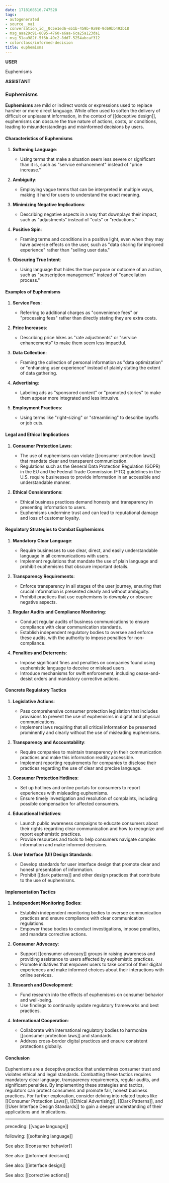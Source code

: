 ```yaml
---
date: 1718168516.747528
tags:
- autogenerated
- source__oai
- conversation_id__0c5e1ed6-e51b-459b-9a98-9d69bb493b18
- msg_aaa29c91-8095-4760-a6aa-6ca25a123da1
- msg_51aa982f-5f6b-49c2-8dd7-5254abcaf312
- colorclass/informed-decision
title: euphemisms
---
```


**USER**

Euphemisms


**ASSISTANT**

### Euphemisms

**Euphemisms** are mild or indirect words or expressions used to replace harsher or more direct language. While often used to soften the delivery of difficult or unpleasant information, in the context of [[deceptive design]], euphemisms can obscure the true nature of actions, costs, or conditions, leading to misunderstandings and misinformed decisions by users.

#### Characteristics of Euphemisms

1. **Softening Language**:
   - Using terms that make a situation seem less severe or significant than it is, such as "service enhancement" instead of "price increase."
   
2. **Ambiguity**:
   - Employing vague terms that can be interpreted in multiple ways, making it hard for users to understand the exact meaning.
   
3. **Minimizing Negative Implications**:
   - Describing negative aspects in a way that downplays their impact, such as "adjustments" instead of "cuts" or "reductions."
   
4. **Positive Spin**:
   - Framing terms and conditions in a positive light, even when they may have adverse effects on the user, such as "data sharing for improved experience" rather than "selling user data."

5. **Obscuring True Intent**:
   - Using language that hides the true purpose or outcome of an action, such as "subscription management" instead of "cancellation process."

#### Examples of Euphemisms

1. **Service Fees**:
   - Referring to additional charges as "convenience fees" or "processing fees" rather than directly stating they are extra costs.

2. **Price Increases**:
   - Describing price hikes as "rate adjustments" or "service enhancements" to make them seem less impactful.

3. **Data Collection**:
   - Framing the collection of personal information as "data optimization" or "enhancing user experience" instead of plainly stating the extent of data gathering.

4. **Advertising**:
   - Labeling ads as "sponsored content" or "promoted stories" to make them appear more integrated and less intrusive.

5. **Employment Practices**:
   - Using terms like "right-sizing" or "streamlining" to describe layoffs or job cuts.

#### Legal and Ethical Implications

1. **Consumer Protection Laws**:
   - The use of euphemisms can violate [[consumer protection laws]] that mandate clear and transparent communication.
   - Regulations such as the General Data Protection Regulation (GDPR) in the EU and the Federal Trade Commission (FTC) guidelines in the U.S. require businesses to provide information in an accessible and understandable manner.

2. **Ethical Considerations**:
   - Ethical business practices demand honesty and transparency in presenting information to users.
   - Euphemisms undermine trust and can lead to reputational damage and loss of customer loyalty.

#### Regulatory Strategies to Combat Euphemisms

1. **Mandatory Clear Language**:
   - Require businesses to use clear, direct, and easily understandable language in all communications with users.
   - Implement regulations that mandate the use of plain language and prohibit euphemisms that obscure important details.

2. **Transparency Requirements**:
   - Enforce transparency in all stages of the user journey, ensuring that crucial information is presented clearly and without ambiguity.
   - Prohibit practices that use euphemisms to downplay or obscure negative aspects.

3. **Regular Audits and Compliance Monitoring**:
   - Conduct regular audits of business communications to ensure compliance with clear communication standards.
   - Establish independent regulatory bodies to oversee and enforce these audits, with the authority to impose penalties for non-compliance.

4. **Penalties and Deterrents**:
   - Impose significant fines and penalties on companies found using euphemistic language to deceive or mislead users.
   - Introduce mechanisms for swift enforcement, including cease-and-desist orders and mandatory corrective actions.

#### Concrete Regulatory Tactics

1. **Legislative Actions**:
   - Pass comprehensive consumer protection legislation that includes provisions to prevent the use of euphemisms in digital and physical communications.
   - Implement laws requiring that all critical information be presented prominently and clearly without the use of misleading euphemisms.

2. **Transparency and Accountability**:
   - Require companies to maintain transparency in their communication practices and make this information readily accessible.
   - Implement reporting requirements for companies to disclose their practices regarding the use of clear and precise language.

3. **Consumer Protection Hotlines**:
   - Set up hotlines and online portals for consumers to report experiences with misleading euphemisms.
   - Ensure timely investigation and resolution of complaints, including possible compensation for affected consumers.

4. **Educational Initiatives**:
   - Launch public awareness campaigns to educate consumers about their rights regarding clear communication and how to recognize and report euphemistic practices.
   - Provide resources and tools to help consumers navigate complex information and make informed decisions.

5. **User Interface (UI) Design Standards**:
   - Develop standards for user interface design that promote clear and honest presentation of information.
   - Prohibit [[dark patterns]] and other design practices that contribute to the use of euphemisms.

#### Implementation Tactics

1. **Independent Monitoring Bodies**:
   - Establish independent monitoring bodies to oversee communication practices and ensure compliance with clear communication regulations.
   - Empower these bodies to conduct investigations, impose penalties, and mandate corrective actions.

2. **Consumer Advocacy**:
   - Support [[consumer advocacy]] groups in raising awareness and providing assistance to users affected by euphemistic practices.
   - Promote initiatives that empower users to take control of their digital experiences and make informed choices about their interactions with online services.

3. **Research and Development**:
   - Fund research into the effects of euphemisms on consumer behavior and well-being.
   - Use findings to continually update regulatory frameworks and best practices.

4. **International Cooperation**:
   - Collaborate with international regulatory bodies to harmonize [[consumer protection laws]] and standards.
   - Address cross-border digital practices and ensure consistent protections globally.

#### Conclusion

Euphemisms are a deceptive practice that undermines consumer trust and violates ethical and legal standards. Combatting these tactics requires mandatory clear language, transparency requirements, regular audits, and significant penalties. By implementing these strategies and tactics, regulators can protect consumers and promote fair, honest business practices. For further exploration, consider delving into related topics like [[Consumer Protection Laws]], [[Ethical Advertising]], [[Dark Patterns]], and [[User Interface Design Standards]] to gain a deeper understanding of their applications and implications.


---

preceding: [[vague language]]  


following: [[softening language]]

See also: [[consumer behavior]]


See also: [[informed decision]]


See also: [[interface design]]


See also: [[corrective actions]]